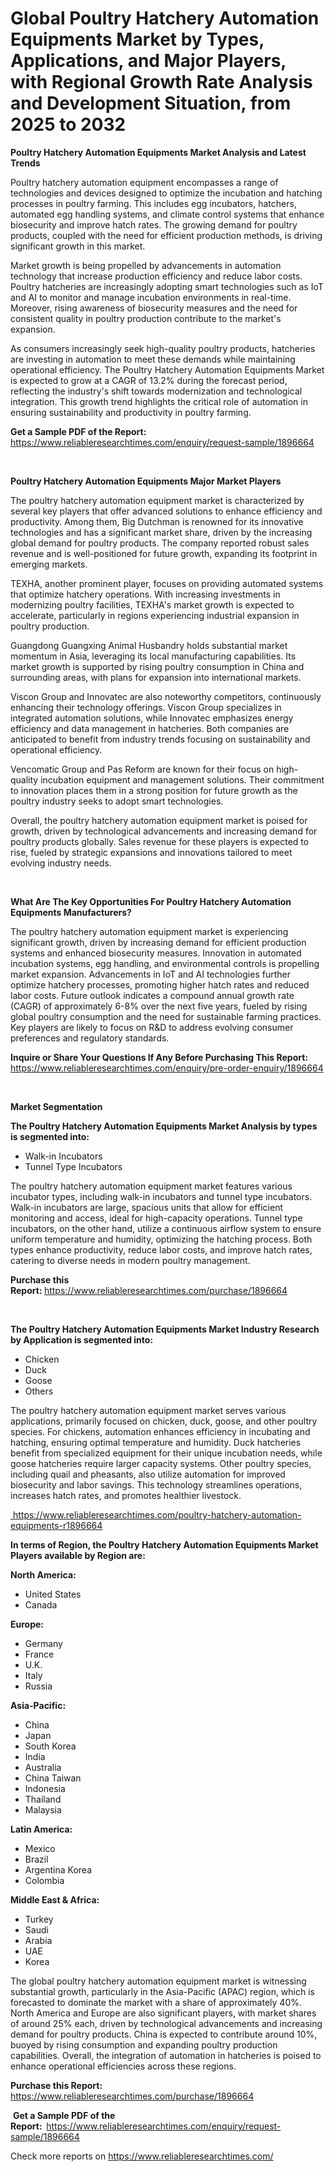 <p><h1>Global Poultry Hatchery Automation Equipments Market by Types, Applications, and Major Players, with Regional Growth Rate Analysis and Development Situation, from 2025 to 2032</h1></p><p><strong>Poultry Hatchery Automation Equipments Market Analysis and Latest Trends</strong></p>
<p><p>Poultry hatchery automation equipment encompasses a range of technologies and devices designed to optimize the incubation and hatching processes in poultry farming. This includes egg incubators, hatchers, automated egg handling systems, and climate control systems that enhance biosecurity and improve hatch rates. The growing demand for poultry products, coupled with the need for efficient production methods, is driving significant growth in this market.</p><p>Market growth is being propelled by advancements in automation technology that increase production efficiency and reduce labor costs. Poultry hatcheries are increasingly adopting smart technologies such as IoT and AI to monitor and manage incubation environments in real-time. Moreover, rising awareness of biosecurity measures and the need for consistent quality in poultry production contribute to the market's expansion.</p><p>As consumers increasingly seek high-quality poultry products, hatcheries are investing in automation to meet these demands while maintaining operational efficiency. The Poultry Hatchery Automation Equipments Market is expected to grow at a CAGR of 13.2% during the forecast period, reflecting the industry's shift towards modernization and technological integration. This growth trend highlights the critical role of automation in ensuring sustainability and productivity in poultry farming.</p></p>
<p><strong>Get a Sample PDF of the Report:&nbsp;</strong> <a href="https://www.reliableresearchtimes.com/enquiry/request-sample/1896664?utm_campaign=2624&utm_medium=2&utm_source=Github&utm_content=ia&utm_term=01032025&utm_id=poultry-hatchery-automation-equipments">https://www.reliableresearchtimes.com/enquiry/request-sample/1896664</a></p>
<p>&nbsp;</p>
<p><strong>Poultry Hatchery Automation Equipments Major Market Players</strong></p>
<p><p>The poultry hatchery automation equipment market is characterized by several key players that offer advanced solutions to enhance efficiency and productivity. Among them, Big Dutchman is renowned for its innovative technologies and has a significant market share, driven by the increasing global demand for poultry products. The company reported robust sales revenue and is well-positioned for future growth, expanding its footprint in emerging markets.</p><p>TEXHA, another prominent player, focuses on providing automated systems that optimize hatchery operations. With increasing investments in modernizing poultry facilities, TEXHA's market growth is expected to accelerate, particularly in regions experiencing industrial expansion in poultry production.</p><p>Guangdong Guangxing Animal Husbandry holds substantial market momentum in Asia, leveraging its local manufacturing capabilities. Its market growth is supported by rising poultry consumption in China and surrounding areas, with plans for expansion into international markets.</p><p>Viscon Group and Innovatec are also noteworthy competitors, continuously enhancing their technology offerings. Viscon Group specializes in integrated automation solutions, while Innovatec emphasizes energy efficiency and data management in hatcheries. Both companies are anticipated to benefit from industry trends focusing on sustainability and operational efficiency.</p><p>Vencomatic Group and Pas Reform are known for their focus on high-quality incubation equipment and management solutions. Their commitment to innovation places them in a strong position for future growth as the poultry industry seeks to adopt smart technologies.</p><p>Overall, the poultry hatchery automation equipment market is poised for growth, driven by technological advancements and increasing demand for poultry products globally. Sales revenue for these players is expected to rise, fueled by strategic expansions and innovations tailored to meet evolving industry needs.</p></p>
<p>&nbsp;</p>
<p><strong>What Are The Key Opportunities For Poultry Hatchery Automation Equipments Manufacturers?</strong></p>
<p><p>The poultry hatchery automation equipment market is experiencing significant growth, driven by increasing demand for efficient production systems and enhanced biosecurity measures. Innovation in automated incubation systems, egg handling, and environmental controls is propelling market expansion. Advancements in IoT and AI technologies further optimize hatchery processes, promoting higher hatch rates and reduced labor costs. Future outlook indicates a compound annual growth rate (CAGR) of approximately 6-8% over the next five years, fueled by rising global poultry consumption and the need for sustainable farming practices. Key players are likely to focus on R&D to address evolving consumer preferences and regulatory standards.</p></p>
<p><strong>Inquire or Share Your Questions If Any Before Purchasing This Report:</strong> <a href="https://www.reliableresearchtimes.com/enquiry/pre-order-enquiry/1896664?utm_campaign=2624&utm_medium=2&utm_source=Github&utm_content=ia&utm_term=01032025&utm_id=poultry-hatchery-automation-equipments">https://www.reliableresearchtimes.com/enquiry/pre-order-enquiry/1896664</a></p>
<p>&nbsp;</p>
<p><strong>Market Segmentation</strong></p>
<p><strong>The Poultry Hatchery Automation Equipments Market Analysis by types is segmented into:</strong></p>
<p><ul><li>Walk-in Incubators</li><li>Tunnel Type Incubators</li></ul></p>
<p><p>The poultry hatchery automation equipment market features various incubator types, including walk-in incubators and tunnel type incubators. Walk-in incubators are large, spacious units that allow for efficient monitoring and access, ideal for high-capacity operations. Tunnel type incubators, on the other hand, utilize a continuous airflow system to ensure uniform temperature and humidity, optimizing the hatching process. Both types enhance productivity, reduce labor costs, and improve hatch rates, catering to diverse needs in modern poultry management.</p></p>
<p><strong>Purchase this Report:&nbsp;</strong><a href="https://www.reliableresearchtimes.com/purchase/1896664?utm_campaign=2624&utm_medium=2&utm_source=Github&utm_content=ia&utm_term=01032025&utm_id=poultry-hatchery-automation-equipments">https://www.reliableresearchtimes.com/purchase/1896664</a></p>
<p>&nbsp;</p>
<p><strong>The Poultry Hatchery Automation Equipments Market Industry Research by Application is segmented into:</strong></p>
<p><ul><li>Chicken</li><li>Duck</li><li>Goose</li><li>Others</li></ul></p>
<p><p>The poultry hatchery automation equipment market serves various applications, primarily focused on chicken, duck, goose, and other poultry species. For chickens, automation enhances efficiency in incubating and hatching, ensuring optimal temperature and humidity. Duck hatcheries benefit from specialized equipment for their unique incubation needs, while goose hatcheries require larger capacity systems. Other poultry species, including quail and pheasants, also utilize automation for improved biosecurity and labor savings. This technology streamlines operations, increases hatch rates, and promotes healthier livestock.</p></p>
<p><a href="https://www.reliableresearchtimes.com/poultry-hatchery-automation-equipments-r1896664?utm_campaign=2624&utm_medium=2&utm_source=Github&utm_content=ia&utm_term=01032025&utm_id=poultry-hatchery-automation-equipments">&nbsp;https://www.reliableresearchtimes.com/poultry-hatchery-automation-equipments-r1896664</a></p>
<p><strong>In terms of Region, the Poultry Hatchery Automation Equipments Market Players available by Region are:</strong></p>
<p>
    <p> <strong> North America: </strong>
        <ul>
            <li>United States</li>
            <li>Canada</li>
        </ul>
        </p> 
    <p> <strong> Europe: </strong>
        <ul>
            <li>Germany</li>
            <li>France</li>
            <li>U.K.</li>
            <li>Italy</li>
            <li>Russia</li>
        </ul>
        </p> 
    <p> <strong> Asia-Pacific: </strong>
        <ul>
            <li>China</li>
            <li>Japan</li>
            <li>South Korea</li>
            <li>India</li>
            <li>Australia</li>
            <li>China Taiwan</li>
            <li>Indonesia</li>
            <li>Thailand</li>
            <li>Malaysia</li>
        </ul>
        </p> 
    <p> <strong> Latin America: </strong>
        <ul>
            <li>Mexico</li>
            <li>Brazil</li>
            <li>Argentina Korea</li>
            <li>Colombia</li>
        </ul>
        </p> 
    <p> <strong> Middle East & Africa: </strong>
        <ul>
            <li>Turkey</li>
            <li>Saudi</li>
            <li>Arabia</li>
            <li>UAE</li>
            <li>Korea</li>
        </ul>
    </p>
    </p>
<p><p>The global poultry hatchery automation equipment market is witnessing substantial growth, particularly in the Asia-Pacific (APAC) region, which is forecasted to dominate the market with a share of approximately 40%. North America and Europe are also significant players, with market shares of around 25% each, driven by technological advancements and increasing demand for poultry products. China is expected to contribute around 10%, buoyed by rising consumption and expanding poultry production capabilities. Overall, the integration of automation in hatcheries is poised to enhance operational efficiencies across these regions.</p></p>
<p><strong>Purchase this Report: </strong><a href="https://www.reliableresearchtimes.com/purchase/1896664?utm_campaign=2624&utm_medium=2&utm_source=Github&utm_content=ia&utm_term=01032025&utm_id=poultry-hatchery-automation-equipments">https://www.reliableresearchtimes.com/purchase/1896664</a></p>
<p>&nbsp;<strong>Get a Sample PDF of the Report:&nbsp;&nbsp;</strong><a href="https://www.reliableresearchtimes.com/enquiry/request-sample/1896664?utm_campaign=2624&utm_medium=2&utm_source=Github&utm_content=ia&utm_term=01032025&utm_id=poultry-hatchery-automation-equipments">https://www.reliableresearchtimes.com/enquiry/request-sample/1896664</a></p>
<p><strong></strong></p>
<p>Check more reports on <a href="https://www.reliableresearchtimes.com/?utm_campaign=2624&utm_medium=2&utm_source=Github&utm_content=ia&utm_term=01032025&utm_id=poultry-hatchery-automation-equipments">https://www.reliableresearchtimes.com/</a></p>